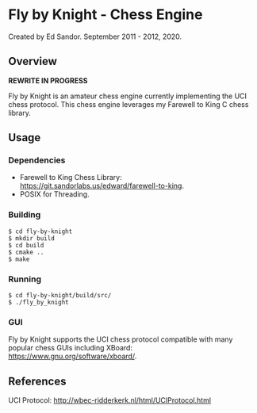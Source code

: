 # Fly by Knight - Chess Engine 
Created by Ed Sandor.
September 2011 - 2012, 2020.

## Overview

**REWRITE IN PROGRESS**

Fly by Knight is an amateur chess engine currently implementing the UCI chess protocol.  This chess engine leverages my Farewell to King C chess library.

## Usage

### Dependencies
- Farewell to King Chess Library: https://git.sandorlabs.us/edward/farewell-to-king.
- POSIX for Threading.

### Building
```
$ cd fly-by-knight
$ mkdir build
$ cd build
$ cmake ..
$ make
```

### Running
```
$ cd fly-by-knight/build/src/
$ ./fly_by_knight
```

### GUI
Fly by Knight supports the UCI chess protocol compatible with many popular chess GUIs including XBoard: https://www.gnu.org/software/xboard/.

## References
UCI Protocol:
http://wbec-ridderkerk.nl/html/UCIProtocol.html
